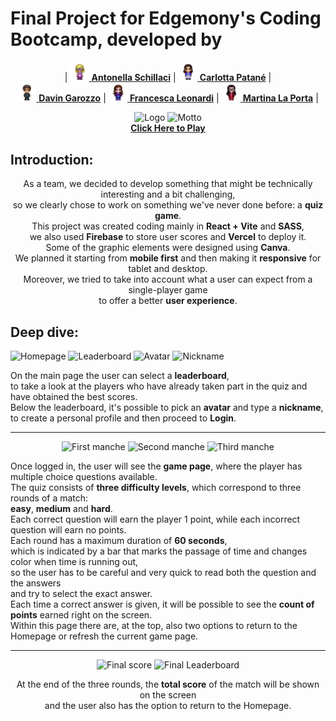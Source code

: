# Final Project for Edgemony's Coding Bootcamp, developed by 

<p align="center"> |
  <a href="https://github.com/AntonellaSchillaci"><img width="6%" height="6%" src="./public/antonella.png" alt="Antonella"> <strong>Antonella Schillaci</strong></a> |
  <a href="https://github.com/CarlottaKiri"><img width="6%" height="6%" src="./public/carlotta.png" alt="Carlotta"> <strong>Carlotta Patané</strong></a> | <br>
  <a href="https://github.com/DavinGarozzo"><img width="6%" height="6%" src="./public/davin.png" alt="Davin"> <strong>Davin Garozzo</strong></a> |
  <a href="https://github.com/IFranc3sca"><img width="6%" height="6%" src="./public/francesca.png" alt="Francesca"> <strong>Francesca Leonardi</strong></a> |
  <a href="https://github.com/Martina-LP"><img width="6%" height="6%" src="./public/martina.png" alt="Martina"> <strong>Martina La Porta</strong></a> | 
</p>

<p align="center" width="100%">
<img width="33%" src="https://thumbs2.imgbox.com/8d/d9/NSS8vglW_t.png" alt="Logo">
<img width="33%" src="https://thumbs2.imgbox.com/57/1e/y8bOdq0y_t.png" alt="Motto"> <br>
  <a href="https://triviagame-eta.vercel.app"><strong>Click Here to Play</strong></a>
</p>

## Introduction:

<p align="center">
As a team, we decided to develop something that might be technically interesting and a bit challenging, <br>
so we clearly chose to work on something we've never done before: a <strong>quiz game</strong>. <br> 
This project was created coding mainly in <strong>React + Vite</strong> and <strong>SASS</strong>, <br>
we also used <strong>Firebase</strong> to store user scores and <strong>Vercel</strong> to deploy it. <br>
Some of the graphic elements were designed using <strong>Canva</strong>. <br>
We planned it starting from <strong>mobile first</strong> and then making it <strong>responsive</strong> for tablet and desktop. <br>
Moreover, we tried to take into account what a user can expect from a single-player game <br>
to offer a better <strong>user experience</strong>.
</p>

## Deep dive:

<p aling="center" width="100%">
<img width="49%" src="https://thumbs2.imgbox.com/08/99/iBF3atf8_t.png" alt="Homepage">
<img width="49%" src="https://thumbs2.imgbox.com/21/da/RbWF6QC0_t.png" alt="Leaderboard">
<img width="49%" src="https://thumbs2.imgbox.com/33/0e/wMgp9L9R_t.png" alt="Avatar">
<img width="49%" src="https://thumbs2.imgbox.com/ec/dd/31hXkoUB_t.png" alt="Nickname">
</p>

<p align="left">
On the main page the user can select a <strong>leaderboard</strong>, <br>
to take a look at the players who have already taken part in the quiz and have obtained the best scores. <br>
Below the leaderboard, it's possible to pick an <strong>avatar</strong> and type a <strong>nickname</strong>, <br>
to create a personal profile and then proceed to <strong>Login</strong>.
</p>

_______________________________________________________________________________________________________________________________________

<p align="center" width="100%">
<img width="32%" src="https://thumbs2.imgbox.com/fe/ac/hvATLWh9_t.png" alt="First manche">
<img width="32%" src="https://thumbs2.imgbox.com/50/5e/NYeIshxX_t.png" alt="Second manche">
<img width="32%" src="https://thumbs2.imgbox.com/a7/49/JRmK0lZB_t.png" alt="Third manche">
</p>

<p align="left">
Once logged in, the user will see the <strong>game page</strong>, where the player has multiple choice questions available. <br>
The quiz consists of <strong>three difficulty levels</strong>, which correspond to three rounds of a match: <br>
<strong>easy</strong>, <strong>medium</strong> and <strong>hard</strong>. <br>
Each correct question will earn the player 1 point, while each incorrect question will earn no points. <br>
Each round has a maximum duration of <strong>60 seconds</strong>, <br>
which is indicated by a bar that marks the passage of time and changes color when time is running out, <br>
so the user has to be careful and very quick to read both the question and the answers <br>
and try to select the exact answer. <br>
Each time a correct answer is given, it will be possible to see the <strong>count of points</strong> earned right on the screen. <br>
Within this page there are, at the top, also two options to return to the Homepage or refresh the current game page.
</p>

_______________________________________________________________________________________________________________________________________

<p align="center" width="100%">
<img width="33%" src="https://thumbs2.imgbox.com/c4/7e/3Ts18gTF_t.png" alt="Final score">
<img width="33%" src="https://thumbs2.imgbox.com/ce/cd/e18UCB6m_t.png" alt="Final Leaderboard">
</p>

<p align="center">
At the end of the three rounds, the <strong>total score</strong> of the match will be shown on the screen <br>
and the user also has the option to return to the Homepage.
</p>
